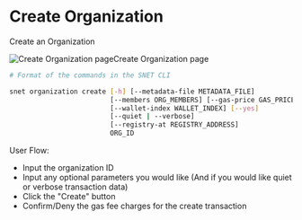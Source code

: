 # Create Organization

Create an Organization

![Create Organization page](/assets/images/products/AIMarketplace/TUI/Screenshot2024-08-17at5.57.58PM.png)Create Organization page

```bash
# Format of the commands in the SNET CLI

snet organization create [-h] [--metadata-file METADATA_FILE]
                         [--members ORG_MEMBERS] [--gas-price GAS_PRICE]
                         [--wallet-index WALLET_INDEX] [--yes]
                         [--quiet | --verbose]
                         [--registry-at REGISTRY_ADDRESS]
                         ORG_ID
```

User Flow:

* Input the organization ID
* Input any optional parameters you would like (And if you would like quiet or verbose transaction data)
* Click the "Create" button
* Confirm/Deny the gas fee charges for the create transaction
